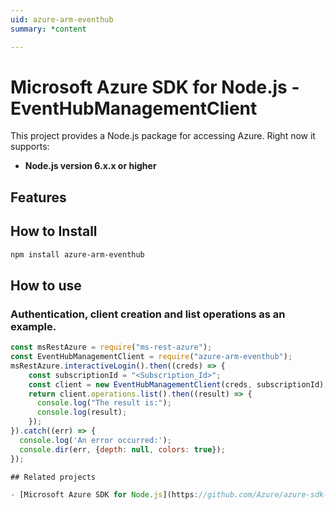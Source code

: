 ```yaml
---
uid: azure-arm-eventhub
summary: *content

---
```

# Microsoft Azure SDK for Node.js - EventHubManagementClient
This project provides a Node.js package for accessing Azure. Right now it supports:
- **Node.js version 6.x.x or higher**

## Features


## How to Install

```bash
npm install azure-arm-eventhub
```

## How to use

### Authentication, client creation and list operations as an example.

```javascript
const msRestAzure = require("ms-rest-azure");
const EventHubManagementClient = require("azure-arm-eventhub");
msRestAzure.interactiveLogin().then((creds) => {
    const subscriptionId = "<Subscription_Id>";
    const client = new EventHubManagementClient(creds, subscriptionId);
    return client.operations.list().then((result) => {
      console.log("The result is:");
      console.log(result);
    });
}).catch((err) => {
  console.log('An error occurred:');
  console.dir(err, {depth: null, colors: true});
});

## Related projects

- [Microsoft Azure SDK for Node.js](https://github.com/Azure/azure-sdk-for-node)
